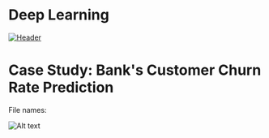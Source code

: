 # Deep Learning 


[![Header](https://www.stonebridge.uk.com/blog/wp-content/uploads/2019/10/neuron-animation-blog.gif?fm=png&auto=format&ar=2:1&mode=crop&crop=face "Header")]()

# Case Study: Bank's Customer Churn Rate Prediction 
File names: 


![Alt text](rhttps://github.com/TatevKaren/Deep-Learning-for-Data-Science/blob/main/ANN_Case_Study_Sample_Output.png?raw=true "Sample output of the trained ANN model")
